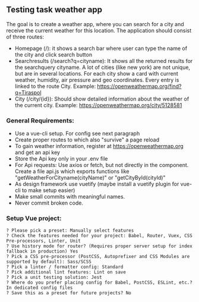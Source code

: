 ## Testing task weather app

The goal is to create a weather app, where you can search for a city and receive the current weather for this location. The application should consist of three routes: 

- Homepage (/): it shows a search bar where user can type the name of the city and click search button
- Searchresults (/search?q=cityname): It shows all the returned results for the searchquery cityname. A lot of cities (like new york) are not unique, but are in several locations. For each city show a card with current weather, humidity, air pressure and geo coordinates. Every entry is linked to the route City. Example: https://openweathermap.org/find?q=Tiraspol
- City (/city/{id}): Should show detailed information about the weather of the current city. Example: https://openweathermap.org/city/5128581


### General Requirements: 

- Use a vue-cli setup. For config see next paragraph
- Create proper routes to which also "survive" a page reload
- To gain weather information, register at https://openweathermap.org and get an api key
- Store the Api key only in your .env file
- For Api requests: Use axios or fetch, but not directly in the component. Create a file api.js which exports functions like "getWeatherForCityname(cityName)" or "getCityById(cityId)"
- As design framework use vuetify (maybe install a vuetify plugin for vue-cli to make setup easier)
- Make small commits with meaningful names.
- Never commit broken code. 


### Setup Vue project: 
```
? Please pick a preset: Manually select features
? Check the features needed for your project: Babel, Router, Vuex, CSS Pre-processors, Linter, Unit
? Use history mode for router? (Requires proper server setup for index fallback in production) Yes
? Pick a CSS pre-processor (PostCSS, Autoprefixer and CSS Modules are supported by default): Sass/SCSS
? Pick a linter / formatter config: Standard
? Pick additional lint features: Lint on save
? Pick a unit testing solution: Jest
? Where do you prefer placing config for Babel, PostCSS, ESLint, etc.? In dedicated config files
? Save this as a preset for future projects? No
```
